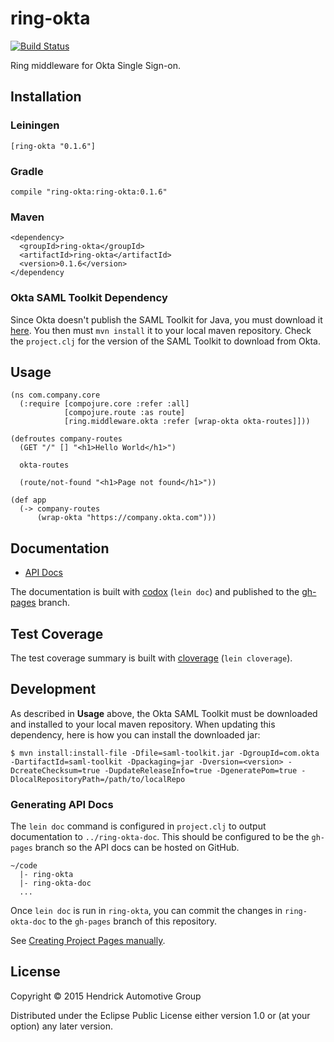 # ring-okta

[![Build Status](https://travis-ci.org/Hendrick/ring-okta.svg?branch=master)](https://travis-ci.org/Hendrick/ring-okta)

Ring middleware for Okta Single Sign-on.

## Installation

### Leiningen

```
[ring-okta "0.1.6"]
```

### Gradle

```
compile "ring-okta:ring-okta:0.1.6"
```

### Maven

```
<dependency>
  <groupId>ring-okta</groupId>
  <artifactId>ring-okta</artifactId>
  <version>0.1.6</version>
</dependency
```

### Okta SAML Toolkit Dependency

Since Okta doesn't publish the SAML Toolkit for Java, you must
download it
[here](https://support.okta.com/entries/25009573-Current-SAML-Toolkit-for-Java-Version).
You then must `mvn install` it to your local maven repository. Check
the `project.clj` for the version of the SAML Toolkit to download from Okta.

## Usage

```
(ns com.company.core
  (:require [compojure.core :refer :all]
            [compojure.route :as route]
            [ring.middleware.okta :refer [wrap-okta okta-routes]]))

(defroutes company-routes
  (GET "/" [] "<h1>Hello World</h1>")

  okta-routes

  (route/not-found "<h1>Page not found</h1>"))

(def app
  (-> company-routes
      (wrap-okta "https://company.okta.com")))
```

## Documentation

- [API Docs](http://Hendrick.github.io/ring-okta/index.html)

The documentation is built with [codox](https://github.com/weavejester/codox) (`lein doc`) and published to
the [gh-pages](https://github.com/Hendrick/ring-okta/tree/gh-pages) branch.

## Test Coverage

The test coverage summary is built with [cloverage](https://github.com/lshift/cloverage) (`lein cloverage`).

## Development

As described in **Usage** above, the Okta SAML Toolkit must be downloaded and installed to your local maven repository. When updating this dependency, here is how you can install the downloaded jar:

```
$ mvn install:install-file -Dfile=saml-toolkit.jar -DgroupId=com.okta -DartifactId=saml-toolkit -Dpackaging=jar -Dversion=<version> -DcreateChecksum=true -DupdateReleaseInfo=true -DgeneratePom=true -DlocalRepositoryPath=/path/to/localRepo
```

### Generating API Docs

The `lein doc` command is configured in `project.clj` to output documentation to `../ring-okta-doc`. This should be configured to be the `gh-pages` branch so the API docs can be hosted on GitHub.

```
~/code
  |- ring-okta
  |- ring-okta-doc
  ...
```

Once `lein doc` is run in `ring-okta`, you can commit the changes in `ring-okta-doc` to the `gh-pages` branch of this repository.

See [Creating Project Pages manually](https://help.github.com/articles/creating-project-pages-manually/).

## License

Copyright © 2015 Hendrick Automotive Group

Distributed under the Eclipse Public License either version 1.0 or (at
your option) any later version.
